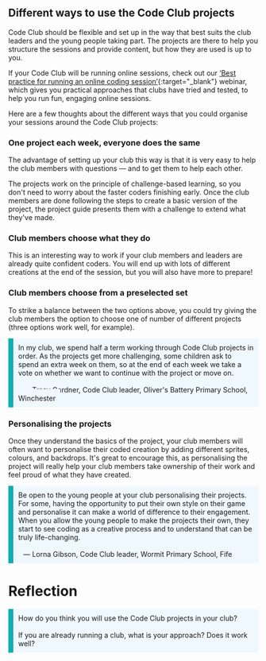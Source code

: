 
## Different ways to use the Code Club projects

Code Club should be flexible and set up in the way that best suits the club leaders and the young people taking part. The projects are there to help you structure the sessions and provide content, but how they are used is up to you.

If your Code Club will be running online sessions, check out our [‘Best practice for running an online coding session’](https://www.gotostage.com/channel/d20e514831f340b3913659639068c724/recording/5efd843951b3493aa03b0ca5db0c1b5e/watch?source=CCFL){:target="_blank"} webinar, which gives you practical approaches that clubs have tried and tested, to help you run fun, engaging online sessions.

Here are a few thoughts about the different ways that you could organise your sessions around the Code Club projects:

### One project each week, everyone does the same

The advantage of setting up your club this way is that it is very easy to help the club members with questions — and to get them to help each other.

The projects work on the principle of challenge-based learning, so you don't need to worry about the faster coders finishing early. Once the club members are done following the steps to create a basic version of the project, the project guide presents them with a challenge to extend what they've made.

### Club members choose what they do

This is an interesting way to work if your club members and leaders are already quite confident coders. You will end up with lots of different creations at the end of the session, but you will also have more to prepare!

### Club members choose from a preselected set

To strike a balance between the two options above, you could try giving the club members the option to choose one of number of different projects (three options work well, for example).


<p style='border-left: solid; border-width:10px; border-color: #0faeb0; background-color: aliceblue; padding: 10px;'>
In my club, we spend half a term working through Code Club projects in order. As the projects get more challenging, some children ask to spend an extra week on them, so at the end of each week we take a vote on whether we want to continue with the project or move on.<br><br>
<span style= "text-align:right; background-color: aliceblue; padding: 10px;">— Tracy Gardner, Code Club leader, Oliver's Battery Primary School, Winchester</span>
</p>

### Personalising the projects

Once they understand the basics of the project, your club members will often want to personalise their coded creation by adding different sprites, colours, and backdrops. It's great to encourage this, as personalising the project will really help your club members take ownership of their work and feel proud of what they have created.

<p style='border-left: solid; border-width:10px; border-color: #0faeb0; background-color: aliceblue; padding: 10px;'>Be open to the young people at your club personalising their projects. For some, having the opportunity to put their own style on their game and personalise it can make a world of difference to their engagement. When you allow the young people to make the projects their own, they start to see coding as a creative process and to understand that can be truly life-changing.
<br><br>
<span style= "text-align:right; background-color: aliceblue; padding: 10px;">— Lorna Gibson, Code Club leader, Wormit Primary School, Fife</span>
</p>

# Reflection
<p style='border-left: solid; border-width:10px; border-color: #0faeb0; background-color: aliceblue; padding: 10px;'>
How do you think you will use the Code Club projects in your club?<br><br> If you are already running a club, what is your approach? Does it work well?
</p>
